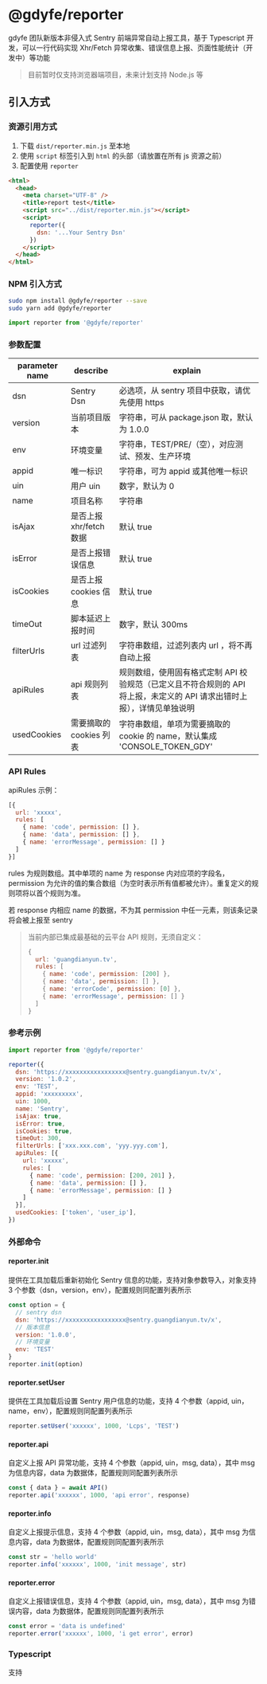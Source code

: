# @gdyfe/reporter

gdyfe 团队新版本非侵入式 Sentry 前端异常自动上报工具，基于 Typescript 开发，可以一行代码实现 Xhr/Fetch 异常收集、错误信息上报、页面性能统计（开发中）等功能

> 目前暂时仅支持浏览器端项目，未来计划支持 Node.js 等

## 引入方式

### 资源引用方式

1. 下载 `dist/reporter.min.js` 至本地
2. 使用 `script` 标签引入到 `html` 的头部（请放置在所有 js 资源之前）
3. 配置使用 `reporter`

```html
<html>
  <head>
    <meta charset="UTF-8" />
    <title>report test</title>
    <script src="../dist/reporter.min.js"></script>
    <script>
      reporter({
        dsn: '...Your Sentry Dsn'
      })
    </script>
  </head>
</html>
```

### NPM 引入方式

```bash
sudo npm install @gdyfe/reporter --save
sudo yarn add @gdyfe/reporter
```

```javascript
import reporter from '@gdyfe/reporter'
```

### 参数配置

| parameter name | describe                | explain                                                                                                                 |
| -------------- | ----------------------- | ----------------------------------------------------------------------------------------------------------------------- |
| dsn            | Sentry Dsn              | 必选项，从 sentry 项目中获取，请优先使用 https                                                                          |
| version        | 当前项目版本            | 字符串，可从 package.json 取，默认为 1.0.0                                                                              |
| env            | 环境变量                | 字符串，TEST/PRE/（空），对应测试、预发、生产环境                                                                       |
| appid          | 唯一标识                | 字符串，可为 appid 或其他唯一标识                                                                                       |
| uin            | 用户 uin                | 数字，默认为 0                                                                                                          |
| name           | 项目名称                | 字符串                                                                                                                  |
| isAjax         | 是否上报 xhr/fetch 数据 | 默认 true                                                                                                               |
| isError        | 是否上报错误信息        | 默认 true                                                                                                               |
| isCookies      | 是否上报 cookies 信息   | 默认 true                                                                                                               |
| timeOut        | 脚本延迟上报时间        | 数字，默认 300ms                                                                                                        |
| filterUrls     | url 过滤列表            | 字符串数组，过滤列表内 url ，将不再自动上报                                                                             |
| apiRules       | api 规则列表            | 规则数组，使用固有格式定制 API 校验规范（已定义且不符合规则的 API 将上报，未定义的 API 请求出错时上报），详情见单独说明 |
| usedCookies    | 需要摘取的 cookies 列表 | 字符串数组，单项为需要摘取的 cookie 的 name，默认集成 'CONSOLE_TOKEN_GDY'                                               |

### API Rules

apiRules 示例：

```javascript
[{
  url: 'xxxxx',
  rules: [
    { name: 'code', permission: [] },
    { name: 'data', permission: [] },
    { name: 'errorMessage', permission: [] }
  ]
}]
```

rules 为规则数组。其中单项的 name 为 response 内对应项的字段名，permission 为允许的值的集合数组（为空时表示所有值都被允许）。重复定义的规则项将以首个规则为准。

若 response 内相应 name 的数据，不为其 permission 中任一元素，则该条记录将会被上报至 sentry

> 当前内部已集成最基础的云平台 API 规则，无须自定义：
>
> ```javascript
> {
>   url: 'guangdianyun.tv',
>   rules: [
>     { name: 'code', permission: [200] },
>     { name: 'data', permission: [] },
>     { name: 'errorCode', permission: [0] },
>     { name: 'errorMessage', permission: [] }
>   ]
> }
> ```

### 参考示例

```javascript
import reporter from '@gdyfe/reporter'

reporter({
  dsn: 'https://xxxxxxxxxxxxxxxxx@sentry.guangdianyun.tv/x',
  version: '1.0.2',
  env: 'TEST',
  appid: 'xxxxxxxxx',
  uin: 1000,
  name: 'Sentry',
  isAjax: true,
  isError: true,
  isCookies: true,
  timeOut: 300,
  filterUrls: ['xxx.xxx.com', 'yyy.yyy.com'],
  apiRules: [{
    url: 'xxxxx',
    rules: [
      { name: 'code', permission: [200, 201] },
      { name: 'data', permission: [] },
      { name: 'errorMessage', permission: [] }
    ]
  }],
  usedCookies: ['token', 'user_ip'],
})
```

### 外部命令

#### reporter.init

提供在工具加载后重新初始化 Sentry 信息的功能，支持对象参数导入，对象支持 3 个参数（dsn，version，env），配置规则同配置列表所示

```javascript
const option = {
  // sentry dsn
  dsn: 'https://xxxxxxxxxxxxxxxxx@sentry.guangdianyun.tv/x',
  // 版本信息
  version: '1.0.0',
  // 环境变量
  env: 'TEST'
}
reporter.init(option)
```

#### reporter.setUser

提供在工具加载后设置 Sentry 用户信息的功能，支持 4 个参数（appid, uin，name，env），配置规则同配置列表所示

```javascript
reporter.setUser('xxxxxx', 1000, 'Lcps', 'TEST')
```

#### reporter.api

自定义上报 API 异常功能，支持 4 个参数（appid, uin，msg, data），其中 msg 为信息内容，data 为数据体，配置规则同配置列表所示

```javascript
const { data } = await API()
reporter.api('xxxxxx', 1000, 'api error', response)
```

#### reporter.info

自定义上报提示信息，支持 4 个参数（appid, uin，msg, data），其中 msg 为信息内容，data 为数据体，配置规则同配置列表所示

```javascript
const str = 'hello world'
reporter.info('xxxxxx', 1000, 'init message', str)
```

#### reporter.error

自定义上报错误信息，支持 4 个参数（appid, uin，msg, data），其中 msg 为错误内容，data 为数据体，配置规则同配置列表所示

```javascript
const error = 'data is undefined'
reporter.error('xxxxxx', 1000, 'i get error', error)
```

### Typescript

支持
